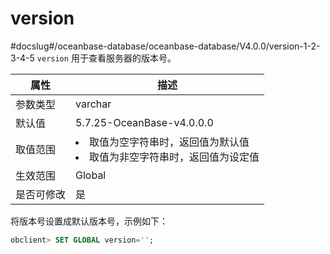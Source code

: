 version 
============================
#docslug#/oceanbase-database/oceanbase-database/V4.0.0/version-1-2-3-4-5
`version` 用于查看服务器的版本号。


| **属性** | **描述**  |
|--------|---------|
| 参数类型   | varchar |
| 默认值    | 5.7.25-OceanBase-v4.0.0.0  |
| 取值范围   | <li>取值为空字符串时，返回值为默认值<li>取值为非空字符串时，返回值为设定值    |
| 生效范围   | Global  |
| 是否可修改  | 是       |

将版本号设置成默认版本号，示例如下：
```sql
obclient> SET GLOBAL version='';
```
